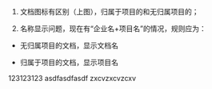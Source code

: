 1. 文档图标有区别（上图），归属于项目的和无归属项目的；

2. 名称显示问题，现在有“企业名+项目名”的情况，规则应为：

- 无归属项目的文档，显示文档名

- 归属于项目的文档，显示项目名

123123123
asdfasdfasdf
zxcvzxcvzcxv
